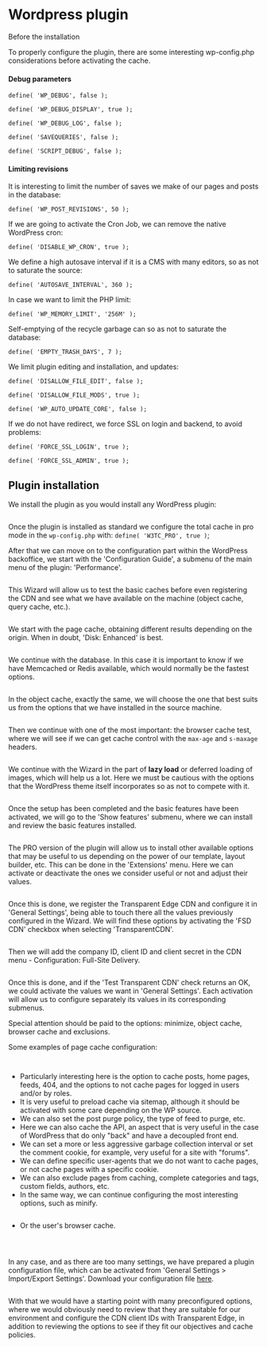 # Wordpress plugin

Before the installation

To properly configure the plugin, there are some interesting wp-config.php considerations before activating the cache.

#### Debug parameters

`define( 'WP_DEBUG', false );`

`define( 'WP_DEBUG_DISPLAY', true );`

`define( 'WP_DEBUG_LOG', false );`

`define( 'SAVEQUERIES', false );`

`define( 'SCRIPT_DEBUG', false );`

#### Limiting revisions

It is interesting to limit the number of saves we make of our pages and posts in the database:

`define( 'WP_POST_REVISIONS', 50 );`

If we are going to activate the Cron Job, we can remove the native WordPress cron:

`define( 'DISABLE_WP_CRON', true );`

We define a high autosave interval if it is a CMS with many editors, so as not to saturate the source:

`define( 'AUTOSAVE_INTERVAL', 360 );`

In case we want to limit the PHP limit:

`define( 'WP_MEMORY_LIMIT', '256M' );`

Self-emptying of the recycle garbage can so as not to saturate the database:

`define( 'EMPTY_TRASH_DAYS', 7 );`

We limit plugin editing and installation, and updates:

`define( 'DISALLOW_FILE_EDIT', false );`

`define( 'DISALLOW_FILE_MODS', true );`

`define( 'WP_AUTO_UPDATE_CORE', false );`

If we do not have redirect, we force SSL on login and backend, to avoid problems:

`define( 'FORCE_SSL_LOGIN', true );`

`define( 'FORCE_SSL_ADMIN', true );`

## Plugin installation

We install the plugin as you would install any WordPress plugin:

<figure><img src="https://lh6.googleusercontent.com/_lTJfmnrsfkd5JVbS9LLAdLlRxZk81Z-IPrfT__sEsgbxuAHZLNuES_luafksqx7aZydg8eN-xVR4OfGYQjvh7lJSyARsli8ejvMgIE05FBLmp4jbRnGTdq6lL1ccdIDrDTWackRB50dk0kRwJTJero" alt=""><figcaption></figcaption></figure>

Once the plugin is installed as standard we configure the total cache in pro mode in the `wp-config.php` with: `define( 'W3TC_PRO', true )`;

After that we can move on to the configuration part within the WordPress backoffice, we start with the 'Configuration Guide', a submenu of the main menu of the plugin: 'Performance'.

<figure><img src="../.gitbook/assets/wordpress-1.jpg" alt=""><figcaption></figcaption></figure>

This Wizard will allow us to test the basic caches before even registering the CDN and see what we have available on the machine (object cache, query cache, etc.).

<figure><img src="https://lh5.googleusercontent.com/48kx5125D-R93Sn0-6NNOoX_P4gmBJt554hzUMIc2nNJGRScDbE8TOw9hLM3NpSBmC9YiTsMOVF13VTNFeHik8OJi900B7hXEK6ZGpiEP7Qxc8KuyLkwAaUUtzqNhma7ybhyuF5IgI-zQVVr_PJl2FU" alt=""><figcaption></figcaption></figure>

We start with the page cache, obtaining different results depending on the origin. When in doubt, 'Disk: Enhanced' is best.

<figure><img src="https://lh5.googleusercontent.com/3BZjr8SmhKOYLZgIqj5O0DxnKvStLvzRkgym3iBRG3vDqW8QeipYJdullv830gxAqFLZ-MdIrWtXDv-_WB99VwbYgY6iuah16T_zSF_TagMc7r0tBjeuAjTJdv-wY4oFJG3k4jS7E11pPpnd3-mmMHU" alt=""><figcaption></figcaption></figure>

We continue with the database. In this case it is important to know if we have Memcached or Redis available, which would normally be the fastest options.

<figure><img src="https://lh4.googleusercontent.com/7pPdnq65l5DAGjLbkf8_TT7WZ9ngR8_XVC6za5h7EvwJZ8s-e9dKjTybxFa3u_QPe7xn4dfO7HBVr7SebAg75qmdF-8SwWlZ38rLE8nNh7jz0T0P5g2Oea1h6Y930klnmYBXcsW46twPGPbWN5y-Slg" alt=""><figcaption></figcaption></figure>

In the object cache, exactly the same, we will choose the one that best suits us from the options that we have installed in the source machine.

<figure><img src="https://lh3.googleusercontent.com/vwXE3LGQoVfo_AoXIqxz8xXDPd2HV7UALwVJxLqQtAo_VXOgLWYTlz7DRTjXz6JQUdFTb2SOk9hLstalzO13cJfYf9XnjVWQ9tg4BZeNZkAnyunQQF40c9F4rC7i-wiy79EK9tXGyGbxSspZYmZ5ohE" alt=""><figcaption></figcaption></figure>

Then we continue with one of the most important: the browser cache test, where we will see if we can get cache control with the `max-age` and `s-maxage` headers.

<figure><img src="https://lh6.googleusercontent.com/O4zvJbb6flgpUXvcyacvC-KRSlchI2kQEGDJS1iieXUeLO9qKe28Ddd9rKtLfuoVV7lPKEdbQi20pkD77LPvuNA0jWVpiViD0RWXcC_tcB70S3SgPgLfyREy7DmhfCdi9qIyAAW2sepHvcYTrkjJmJU" alt=""><figcaption></figcaption></figure>

We continue with the Wizard in the part of **lazy load** or deferred loading of images, which will help us a lot. Here we must be cautious with the options that the WordPress theme itself incorporates so as not to compete with it.

<figure><img src="https://lh6.googleusercontent.com/DT-CA-M6zrQKdkhtITrImh-zPrSQYcxzsKbEmoUk4MznvWj_qoXi26mvOV3MtpTg3t9ZRgJHSCSxewhS2xkxa0a3FeqOS6WQdB_ycRoRANmd4BT6VOe0U9Q5IMz4iX27xZAk1nsmxuaSjDZo9Z6panI" alt=""><figcaption></figcaption></figure>

Once the setup has been completed and the basic features have been activated, we will go to the 'Show features' submenu, where we can install and review the basic features installed.

<figure><img src="https://lh5.googleusercontent.com/ZS1IQLNaUMxFKRCE_2wL0O3TGxR8oyqQ-0UUJNDD9djqyRZPkT-OnxWb0ZXvlKgJ0n_177nM-JoA38Js3V4gookeNWL8lZMB1KFZB_UQMHXhBT682b2IeLT35wfLjAiiuEEkXBKzBeF3TE4cnM6VFho" alt=""><figcaption></figcaption></figure>

The PRO version of the plugin will allow us to install other available options that may be useful to us depending on the power of our template, layout builder, etc. This can be done in the 'Extensions' menu. Here we can activate or deactivate the ones we consider useful or not and adjust their values.

<figure><img src="https://lh5.googleusercontent.com/vl7gxamRI8rtQ0-DQjRqsOk41xnJmy7sQIvalixqeOz4PF7iLMlbkjbRDIl3eq1xTk0FB2WXYd_ONwdviVC4tDL8miSA6SlfNmYlWDfKqwwbrC0uryptXmc7LwXUrYVG4ip7r9elgHPLfjReV87ogPc" alt=""><figcaption></figcaption></figure>

Once this is done, we register the Transparent Edge CDN and configure it in 'General Settings', being able to touch there all the values previously configured in the Wizard. We will find these options by activating the 'FSD CDN' checkbox when selecting 'TransparentCDN'.

<figure><img src="https://lh5.googleusercontent.com/az9NZi3Uy51Lzv9cWem3WiehEhRwkWk53WHPaIIjApqpmMWZ9E_kHUihzj5QH2f1p4Aeh1BsUdxsham_CmvWMOJ6nfeOZD96OgCtEwd5svJTgKGZ0mDZs6x7n9KM-jbonGl-Y-oR-urO_Y_dFyIvOZY" alt=""><figcaption></figcaption></figure>

Then we will add the company ID, client ID and client secret in the CDN menu - Configuration: Full-Site Delivery.

<figure><img src="https://lh6.googleusercontent.com/MtEZa0jZRWsnvDhmNlnKYSHIVig0aRxR1BBUHVd04OOrvA1ALeO_Z51JOJhvO5Ep34fJWdMFXBxeYAcE3o7pp2451JOpy8gT7RgqZrriro5XzUpwp6qLXrtpuuqRYkPorIQi5s5a_Z8OD9wz65o5h_U" alt=""><figcaption></figcaption></figure>

Once this is done, and if the 'Test Transparent CDN' check returns an OK, we could activate the values we want in 'General Settings'. Each activation will allow us to configure separately its values in its corresponding submenus.

Special attention should be paid to the options: minimize, object cache, browser cache and exclusions.&#x20;

Some examples of page cache configuration:

<figure><img src="../.gitbook/assets/worpress-2.png" alt=""><figcaption></figcaption></figure>

<figure><img src="https://lh3.googleusercontent.com/ngR8__EIdrspxR-FgLJbRMovZhx__gUnYzLIYyt0rn2aG1Mo1tOsZO7-gYoYgKH-UTOPDX4dFdTi5G61GEbfJdhlOUgwYiJTF2Ky0cdk7wPwhiGNuguzWr4dl9gGurLnkD6WK-meh1vKV0R8Ytl7-6s" alt=""><figcaption></figcaption></figure>

* Particularly interesting here is the option to cache posts, home pages, feeds, 404, and the options to not cache pages for logged in users and/or by roles.&#x20;
* It is very useful to preload cache via sitemap, although it should be activated with some care depending on the WP source.&#x20;
* We can also set the post purge policy, the type of feed to purge, etc.&#x20;
* Here we can also cache the API, an aspect that is very useful in the case of WordPress that do only "back" and have a decoupled front end.&#x20;
* We can set a more or less aggressive garbage collection interval or set the comment cookie, for example, very useful for a site with "forums".&#x20;
* We can define specific user-agents that we do not want to cache pages, or not cache pages with a specific cookie.&#x20;
* We can also exclude pages from caching, complete categories and tags, custom fields, authors, etc.
* In the same way, we can continue configuring the most interesting options, such as minify.

<figure><img src="https://lh3.googleusercontent.com/IQ59iO7PFnc69CfIOUYZxuNfOx2mPPwSagHXYvUjdDU7cwt1-7amsLwvfo-c_8dx-unGC9eRyVxB0S0SkJcW7bQ_MM-fecstQkNTEAui8UW9StnJIWO3jc_fygY7yMlreaUUMQc9L6Il5XQfaMFfZ2M" alt=""><figcaption></figcaption></figure>

* Or the user's browser cache.

<figure><img src="../.gitbook/assets/wordpress-3.png" alt=""><figcaption></figcaption></figure>

<figure><img src="../.gitbook/assets/worpress-4.png" alt=""><figcaption></figcaption></figure>

<figure><img src="../.gitbook/assets/wordpress-5.png" alt=""><figcaption></figcaption></figure>

In any case, and as there are too many settings, we have prepared a plugin configuration file, which can be activated from 'General Settings > Import/Export Settings'. Download your configuration file [here](https://chat.transparentedge.eu/file-upload/dJxdRHgaK2migZA6W/w3totalcache.json?download).

<figure><img src="https://lh3.googleusercontent.com/Bs0MkdEjULUJ7luhP2OVNyJSFOEJNcuihEscS0dRA5fuafP6dF9wfNrBbBO_kmvoTor4Lve1EBiFt1YoV99GwG2k_LNjyyKYyTk0qxAy5odhNnfu5MvWnAsmVPyRYR5vww3KCf6Euck6BDTd4fBDEdc" alt=""><figcaption></figcaption></figure>

With that we would have a starting point with many preconfigured options, where we would obviously need to review that they are suitable for our environment and configure the CDN client IDs with Transparent Edge, in addition to reviewing the options to see if they fit our objectives and cache policies.
